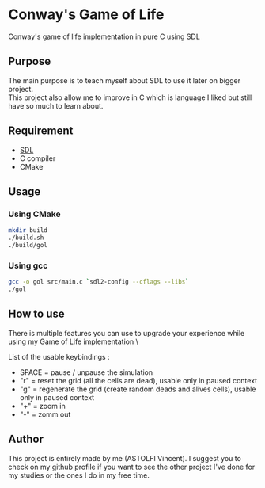 # Conway's Game of Life

Conway's game of life implementation in pure C using SDL

## Purpose

The main purpose is to teach myself about SDL to use it later on bigger project. \
This project also allow me to improve in C which is language I liked but still have so much to learn about.

## Requirement

- [SDL](https://github.com/libsdl-org/SDL/releases/tag/release-2.30.11)
- C compiler
- CMake

## Usage

### Using CMake

```bash
mkdir build
./build.sh
./build/gol
```

### Using gcc

```bash
gcc -o gol src/main.c `sdl2-config --cflags --libs`
./gol
```

## How to use

There is multiple features you can use to upgrade your experience while using my Game of Life implementation \

List of the usable keybindings : 

- SPACE = pause / unpause the simulation 
- "r" = reset the grid (all the cells are dead), usable only in paused context 
- "g" = regenerate the grid (create random deads and alives cells), usable only in paused context 
- "+" = zoom in 
- "-" = zomm out 

## Author 

This project is entirely made by me (ASTOLFI Vincent). I suggest you to check on my github profile if you want to see the other project I've done for my studies or the ones I do in my free time.
